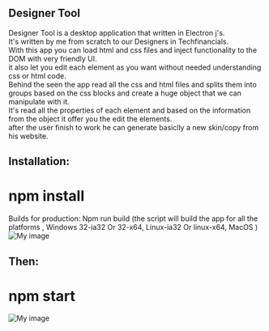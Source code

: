 ## Designer Tool
Designer Tool is a desktop application that written in Electron j's. <br/>
It's written by me from scratch to our Designers in Techfinancials. <br/>
With this app you can load html and css files and inject functionality to the DOM with very friendly UI. <br/>
it also let you edit each element as you want without needed understanding css or html code. <br/>
Behind the seen the app read all the css and html files and splits them into groups based on the css blocks and create a huge object that we can manipulate with it.  <br/>
It's read all the properties of each element and based on the information from the object it offer you the edit the elements. <br/>
after the user finish to work he can generate basiclly a new skin/copy from his website. <br/>


## Installation:
# npm install



Builds for production:
Npm run build (the script will build the app for all the platforms , Windows 32-ia32 Or 32-x64, Linux-ia32 Or linux-x64, MacOS ) 
![My image](https://user-images.githubusercontent.com/17859078/27818238-817174de-609d-11e7-8365-0dbca8635ebc.png)
## Then:
# npm start
![My image](https://user-images.githubusercontent.com/17859078/27674544-e3018bfa-5cae-11e7-842b-743c7a476634.png)
